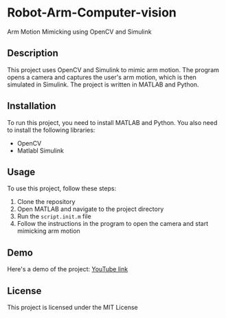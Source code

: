 # Robot-Arm-Computer-vision

Arm Motion Mimicking using OpenCV and Simulink

## Description

This project uses OpenCV and Simulink to mimic arm motion. The program opens a camera and captures the user's arm motion, which is then simulated in Simulink. The project is written in MATLAB and Python.

## Installation

To run this project, you need to install MATLAB and Python. You also need to install the following libraries:

* OpenCV
* Matlabl Simulink

## Usage

To use this project, follow these steps:

1. Clone the repository
2. Open MATLAB and navigate to the project directory
3. Run the `script.init.m` file
4. Follow the instructions in the program to open the camera and start mimicking arm motion

## Demo

Here's a demo of the project: [YouTube link](https://youtu.be/t0NPWR3kLjs)


## License

This project is licensed under the MIT License
